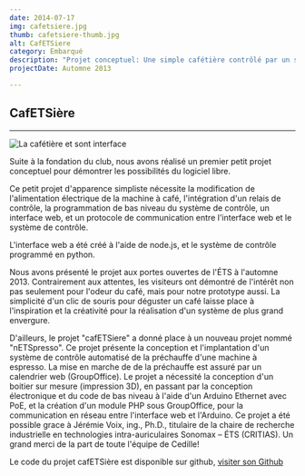 ```yaml
---
date: 2014-07-17
img: cafetsiere.jpg
thumb: cafetsiere-thumb.jpg
alt: CafETSiere
category: Embarqué
description: "Projet conceptuel: Une simple cafétière contrôlé par un serveur web installé sur un Raspberry-Pi"
projectDate: Automne 2013

---
```


## CafETSière

---

![La cafétière et sont interface]({{site.baseurl}}/img/portfolio/cafetsiere.jpg)

Suite à la fondation du club, nous avons réalisé un premier petit projet conceptuel pour démontrer les possibilités du logiciel libre.

Ce petit projet d'apparence simpliste nécessite la modification de l'alimentation électrique de la machine à café, l'intégration d'un relais de contrôle, la programmation de bas niveau du système de contrôle, un interface web, et un protocole de communication entre l'interface web et le système de contrôle.

L'interface web a été créé à l'aide de node.js, et le système de contrôle programmé en python. 

Nous avons présenté le projet aux portes ouvertes de l'ÉTS à l'automne 2013. Contrairement aux attentes, les visiteurs ont démontré de l'intérêt non pas seulement pour l'odeur du café, mais pour notre prototype aussi. La simplicité d'un clic de souris pour déguster un café laisse place à l'inspiration et la créativité pour la réalisation d'un système de plus grand envergure.

D'ailleurs, le projet "cafETSiere" a donné place à un nouveau projet nommé "nETSpresso". Ce projet présente la conception et l'implantation d'un système de contrôle automatisé de la préchauffe d'une machine à espresso. La mise en marche de de la préchauffe est assuré par un calendrier web (GroupOffice). Le projet a nécessité la conception d'un boitier sur mesure (impression 3D), en passant par la conception électronique et du code de bas niveau à l'aide d'un Arduino Ethernet avec PoE, et la création d'un module PHP sous GroupOffice, pour la communication en réseau entre l'interface web et l'Arduino. Ce projet a été possible grace à Jérémie Voix, ing., Ph.D., titulaire de la chaire de recherche industrielle en technologies intra-auriculaires Sonomax – ÉTS (CRITIAS). Un grand merci de la part de toute l'équipe de Cedille!

Le code du projet cafETSière est disponible sur github, [visiter son Github <i class="fa fa-github"></i>](https://github.com/ClubCedille/cafetsiere)
